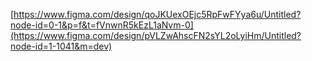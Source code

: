 [https://www.figma.com/design/qoJKUexOEjc5RpFwFYya6u/Untitled?node-id=0-1&p=f&t=fVnwnR5kEzL1aNvm-0](https://www.figma.com/design/pVLZwAhscFN2sYL2oLyiHm/Untitled?node-id=1-1041&m=dev)
